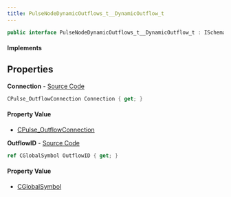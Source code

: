 ```yaml
---
title: PulseNodeDynamicOutflows_t__DynamicOutflow_t
---
```


```csharp
public interface PulseNodeDynamicOutflows_t__DynamicOutflow_t : ISchemaClass<PulseNodeDynamicOutflows_t__DynamicOutflow_t>, ISchemaField, ISchemaClass, INativeHandle
```

#### Implements

## Properties

**Connection** - [Source Code](https://github.com/swiftly-solution/swiftlys2/blob/main/managed/src/SwiftlyS2.Generated/Schemas/Interfaces/PulseNodeDynamicOutflows_t__DynamicOutflow_t.cs#L18)

```csharp
CPulse_OutflowConnection Connection { get; }
```

#### Property Value

- [CPulse_OutflowConnection](/docs/api/shared/schemadefinitions/cpulse_outflowconnection)

**OutflowID** - [Source Code](https://github.com/swiftly-solution/swiftlys2/blob/main/managed/src/SwiftlyS2.Generated/Schemas/Interfaces/PulseNodeDynamicOutflows_t__DynamicOutflow_t.cs#L16)

```csharp
ref CGlobalSymbol OutflowID { get; }
```

#### Property Value

- [CGlobalSymbol](/docs/api/shared/natives/cglobalsymbol)

